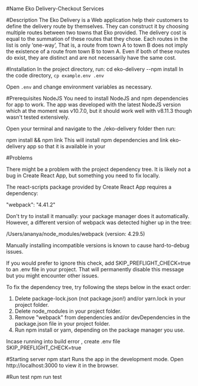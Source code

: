 
#Name
Eko Delivery-Checkout Services


#Description
The Eko Delivery is a Web application  help their customers  to  define the delivery route by themselves. They can construct it by choosing multiple routes between two towns that Eko provided. The delivery cost is equal to the summation of these routes that they chose. Each routes in the list is only ‘one-way’, That is, a route from town A to town B does not imply the existence of a route from town B to town A. Even if both of these routes do exist, they are distinct and are not necessarily have the same cost.

#Installation
In the project directory, run:
 cd eko-delivery
 --npm install
In the code directory, `cp example.env .env`

Open `.env` and change environment variables as necessary. 

#Prerequisites
NodeJS
You  need to install NodeJS and npm dependencies for app to work. The app was developed with the latest NodeJS version which at the moment was v10.7.0, but it should work well with v8.11.3 though wasn't tested extensively.

Open your terminal and navigate to the ./eko-delivery folder then run:

npm install && npm link
This will install npm dependencies and link eko-delivery app so that it is available in your 

#Problems 


There might be a problem with the project dependency tree.
It is likely not a bug in Create React App, but something you need to fix locally.

The react-scripts package provided by Create React App requires a dependency:

  "webpack": "4.41.2"

Don't try to install it manually: your package manager does it automatically.
However, a different version of webpack was detected higher up in the tree:

  /Users/ananya/node_modules/webpack (version: 4.29.5)

Manually installing incompatible versions is known to cause hard-to-debug issues.

If you would prefer to ignore this check, add SKIP_PREFLIGHT_CHECK=true to an .env file in your project.
That will permanently disable this message but you might encounter other issues.

To fix the dependency tree, try following the steps below in the exact order:

  1. Delete package-lock.json (not package.json!) and/or yarn.lock in your project folder.
  2. Delete node_modules in your project folder.
  3. Remove "webpack" from dependencies and/or devDependencies in the package.json file in your project folder.
  4. Run npm install or yarn, depending on the package manager you use.



Incase running into build error ,  create .env file
SKIP_PREFLIGHT_CHECK=true

#Starting server
npm start
Runs the app in the development mode.
Open http://localhost:3000 to view it in the browser.

#Run test
npm run test